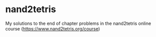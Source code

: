 # nand2tetris
My solutions to the end of chapter problems in the nand2tetris online course (https://www.nand2tetris.org/course)
